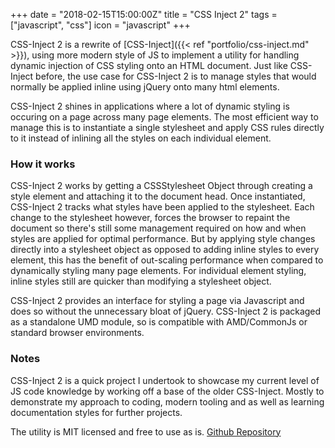 +++
date = "2018-02-15T15:00:00Z"
title = "CSS Inject 2"
tags = ["javascript", "css"]
icon = "javascript"
+++

CSS-Inject 2 is a rewrite of [CSS-Inject]({{< ref "portfolio/css-inject.md" >}}), using more modern style of JS to implement a utility for handling dynamic injection of CSS styling onto an HTML document. Just like CSS-Inject before, the use case for CSS-Inject 2 is to manage styles that would normally be applied inline using jQuery onto many html elements.

<!--more-->

CSS-Inject 2 shines in applications where a lot of dynamic styling is occuring on a page across many page elements. The most efficient way to manage this is to instantiate a single stylesheet and apply CSS rules directly to it instead of inlining all the styles on each individual element.

### How it works

CSS-Inject 2 works by getting a CSSStylesheet Object through creating a style element and attaching it to the document head. Once instantiated, CSS-Inject 2 tracks what styles have been applied to the stylesheet. Each change to the stylesheet however, forces the browser to repaint the document so there's still some management required on how and when styles are applied for optimal performance. But by applying style changes directly into a stylesheet object as opposed to adding inline styles to every element, this has the benefit of out-scaling performance when compared to dynamically styling many page elements. For individual element styling, inline styles still are quicker than modifying a stylesheet object.

CSS-Inject 2 provides an interface for styling a page via Javascript and does so without the unnecessary bloat of jQuery. CSS-Inject 2 is packaged as a standalone UMD module, so is compatible with AMD/CommonJs or standard browser environments.

### Notes

CSS-Inject 2 is a quick project I undertook to showcase my current level of JS code knowledge by working off a base of the older CSS-Inject. Mostly to demonstrate my approach to coding, modern tooling and as well as learning documentation styles for further projects.

The utility is MIT licensed and free to use as is. [Github Repository](https://github.com/Bluefinger/CSS-Inject-2)

